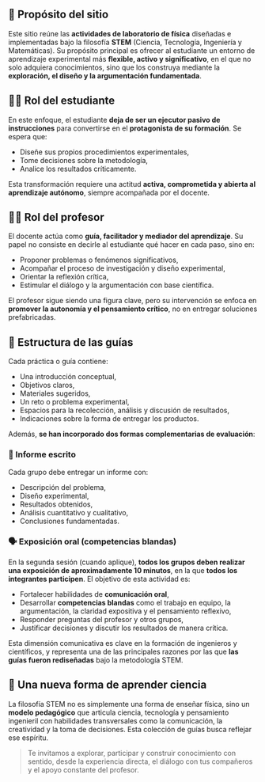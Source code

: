 ## 🎯 Propósito del sitio

Este sitio reúne las **actividades de laboratorio de física** diseñadas e implementadas bajo la filosofía **STEM** (Ciencia, Tecnología, Ingeniería y Matemáticas). Su propósito principal es ofrecer al estudiante un entorno de aprendizaje experimental más **flexible, activo y significativo**, en el que no solo adquiera conocimientos, sino que los construya mediante la **exploración, el diseño y la argumentación fundamentada**.

## 👨‍🎓 Rol del estudiante

En este enfoque, el estudiante **deja de ser un ejecutor pasivo de instrucciones** para convertirse en el **protagonista de su formación**. Se espera que:

- Diseñe sus propios procedimientos experimentales,
- Tome decisiones sobre la metodología,
- Analice los resultados críticamente.

Esta transformación requiere una actitud **activa, comprometida y abierta al aprendizaje autónomo**, siempre acompañada por el docente.

## 👨‍🏫 Rol del profesor

El docente actúa como **guía, facilitador y mediador del aprendizaje**. Su papel no consiste en decirle al estudiante qué hacer en cada paso, sino en:

- Proponer problemas o fenómenos significativos,
- Acompañar el proceso de investigación y diseño experimental,
- Orientar la reflexión crítica,
- Estimular el diálogo y la argumentación con base científica.

El profesor sigue siendo una figura clave, pero su intervención se enfoca en **promover la autonomía y el pensamiento crítico**, no en entregar soluciones prefabricadas.

## 📘 Estructura de las guías

Cada práctica o guía contiene:

- Una introducción conceptual,
- Objetivos claros,
- Materiales sugeridos,
- Un reto o problema experimental,
- Espacios para la recolección, análisis y discusión de resultados,
- Indicaciones sobre la forma de entregar los productos.

Además, **se han incorporado dos formas complementarias de evaluación**:

### 📝 Informe escrito

Cada grupo debe entregar un informe con:

- Descripción del problema,
- Diseño experimental,
- Resultados obtenidos,
- Análisis cuantitativo y cualitativo,
- Conclusiones fundamentadas.

### 🗣️ Exposición oral (competencias blandas)

En la segunda sesión (cuando aplique), **todos los grupos deben realizar una exposición de aproximadamente 10 minutos**, en la que **todos los integrantes participen**. El objetivo de esta actividad es:

- Fortalecer habilidades de **comunicación oral**,
- Desarrollar **competencias blandas** como el trabajo en equipo, la argumentación, la claridad expositiva y el pensamiento reflexivo,
- Responder preguntas del profesor y otros grupos,
- Justificar decisiones y discutir los resultados de manera crítica.

Esta dimensión comunicativa es clave en la formación de ingenieros y científicos, y representa una de las principales razones por las que **las guías fueron rediseñadas** bajo la metodología STEM.

## 🌱 Una nueva forma de aprender ciencia

La filosofía STEM no es simplemente una forma de enseñar física, sino un **modelo pedagógico** que articula ciencia, tecnología y pensamiento ingenieril con habilidades transversales como la comunicación, la creatividad y la toma de decisiones. Esta colección de guías busca reflejar ese espíritu.

> Te invitamos a explorar, participar y construir conocimiento con sentido, desde la experiencia directa, el diálogo con tus compañeros y el apoyo constante del profesor.
